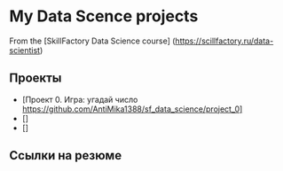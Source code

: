 # My Data Scence projects

From the [SkillFactory Data Science course] (https://scillfactory.ru/data-scientist)

## Проекты

* [Проект 0. Игра: угадай число https://github.com/AntiMika1388/sf_data_science/project_0]
* []
* []
## Ссылки на резюме

